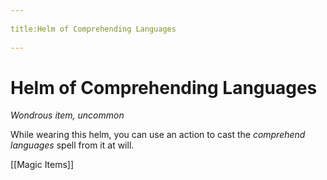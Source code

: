 --- 
title:Helm of Comprehending Languages 
---
# Helm of Comprehending Languages

*Wondrous item, uncommon*

While wearing this helm, you can use an action to cast the *comprehend languages* spell from it at will.


[[Magic Items]]
